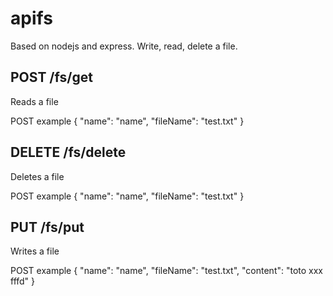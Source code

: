 # apifs

Based on nodejs and express.
Write, read, delete a file.

## POST /fs/get
Reads a file

POST example
{
	"name": "name",
	"fileName": "test.txt"
}

## DELETE /fs/delete
Deletes a file

POST example
{
	"name": "name",
	"fileName": "test.txt"
}

## PUT /fs/put
Writes a file

POST example
{
	"name": "name",
	"fileName": "test.txt",
    "content": "toto xxx fffd"
}